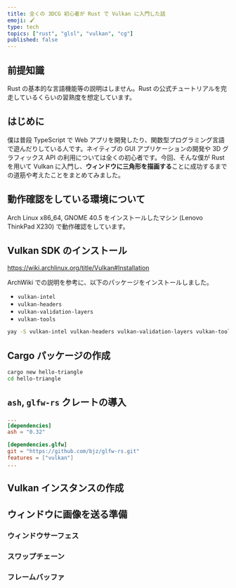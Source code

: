 ```yaml
---
title: 全くの 3DCG 初心者が Rust で Vulkan に入門した話
emoji: 🖌️
type: tech
topics: ["rust", "glsl", "vulkan", "cg"]
published: false
---
```


## 前提知識

Rust の基本的な言語機能等の説明はしません。Rust の公式チュートリアルを完走しているくらいの習熟度を想定しています。

## はじめに

僕は普段 TypeScript で Web アプリを開発したり、関数型プログラミング言語で遊んだりしている人です。ネイティブの GUI アプリケーションの開発や 3D グラフィックス API の利用については全くの初心者です。今回、そんな僕が Rust を用いて Vulkan に入門し、**ウィンドウに三角形を描画する**ことに成功するまでの道筋や考えたことをまとめてみました。

## 動作確認をしている環境について

Arch Linux x86_64, GNOME 40.5 をインストールしたマシン (Lenovo ThinkPad X230) で動作確認をしています。

## Vulkan SDK のインストール

https://wiki.archlinux.org/title/Vulkan#Installation

ArchWiki での説明を参考に、以下のパッケージをインストールしました。

- `vulkan-intel`
- `vulkan-headers`
- `vulkan-validation-layers`
- `vulkan-tools`

```bash
yay -S vulkan-intel vulkan-headers vulkan-validation-layers vulkan-tools
```

## Cargo パッケージの作成

```bash
cargo new hello-triangle
cd hello-triangle
```

## `ash`, `glfw-rs` クレートの導入

```toml:Cargo.toml
...
[dependencies]
ash = "0.32"

[dependencies.glfw]
git = "https://github.com/bjz/glfw-rs.git"
features = ["vulkan"]
...
```

## Vulkan インスタンスの作成

## ウィンドウに画像を送る準備

### ウィンドウサーフェス

### スワップチェーン

### フレームバッファ
